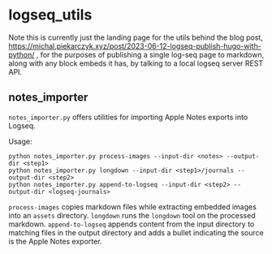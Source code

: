 # logseq_utils

Note this is currently just the landing page for the utils behind the blog post, https://michal.piekarczyk.xyz/post/2023-06-12-logseq-publish-hugo-with-python/ , for the purposes of publishing a single log-seq page to markdown, along with any block embeds it has, by talking to a local logseq server REST API.

## notes_importer

`notes_importer.py` offers utilities for importing Apple Notes exports into Logseq.

Usage:

```
python notes_importer.py process-images --input-dir <notes> --output-dir <step1>
python notes_importer.py longdown --input-dir <step1>/journals --output-dir <step2>
python notes_importer.py append-to-logseq --input-dir <step2> --output-dir <logseq-journals>
```

`process-images` copies markdown files while extracting embedded images into an `assets` directory. `longdown` runs the `longdown` tool on the processed markdown. `append-to-logseq` appends content from the input directory to matching files in the output directory and adds a bullet indicating the source is the Apple Notes exporter.
